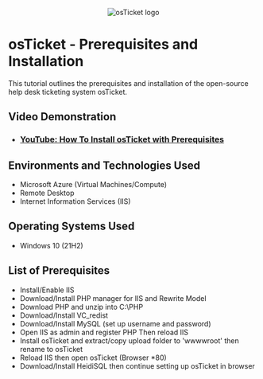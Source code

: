 <p align="center">
<img src="https://i.imgur.com/Clzj7Xs.png" alt="osTicket logo"/>
</p>

<h1>osTicket - Prerequisites and Installation</h1>
This tutorial outlines the prerequisites and installation of the open-source help desk ticketing system osTicket.<br />


<h2>Video Demonstration</h2>

- ### [YouTube: How To Install osTicket with Prerequisites](https://www.youtube.com/watch?v=dEvGaxOgqf0)

<h2>Environments and Technologies Used</h2>

- Microsoft Azure (Virtual Machines/Compute)
- Remote Desktop
- Internet Information Services (IIS)

<h2>Operating Systems Used </h2>

- Windows 10</b> (21H2)

<h2>List of Prerequisites</h2>

- Install/Enable IIS
- Download/Install PHP manager for IIS and Rewrite Model
- Download PHP and unzip into C:\PHP
- Download/Install VC_redist
- Download/Install MySQL (set up username and password)
- Open IIS as admin and register PHP Then reload IIS
- Install osTicket and extract/copy upload folder to 'wwwwroot' then rename to osTicket
- Reload IIS then open osTicket (Browser *80)
- Download/Install HeidiSQL then continue setting up osTicket in browser




